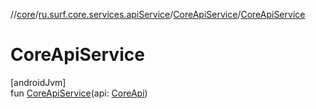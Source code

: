 //[core](../../../index.md)/[ru.surf.core.services.apiService](../index.md)/[CoreApiService](index.md)/[CoreApiService](-core-api-service.md)

# CoreApiService

[androidJvm]\
fun [CoreApiService](-core-api-service.md)(api: [CoreApi](../../ru.surf.core.services.api/-core-api/index.md))

